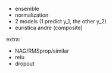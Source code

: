 - ensemble
- normalization
- 2 models (1 predict y_1, the other y_2)
- euristica andre (composite)

extra:
- NAG/RMSprop/similar 
- relu
- dropout